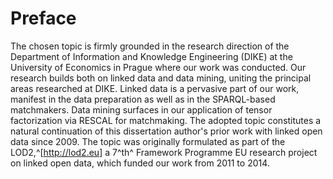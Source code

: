 # Preface

The chosen topic is firmly grounded in the research direction of the Department of Information and Knowledge Engineering (DIKE) at the University of Economics in Prague where our work was conducted.
Our research builds both on linked data and data mining, uniting the principal areas researched at DIKE.
Linked data is a pervasive part of our work, manifest in the data preparation as well as in the SPARQL-based matchmakers.
Data mining surfaces in our application of tensor factorization via RESCAL for matchmaking.
The adopted topic constitutes a natural continuation of this dissertation author's prior work with linked open data since 2009.
The topic was originally formulated as part of the LOD2,^[<http://lod2.eu>] a 7^th^ Framework Programme EU research project on linked open data, which funded our work from 2011 to 2014.
